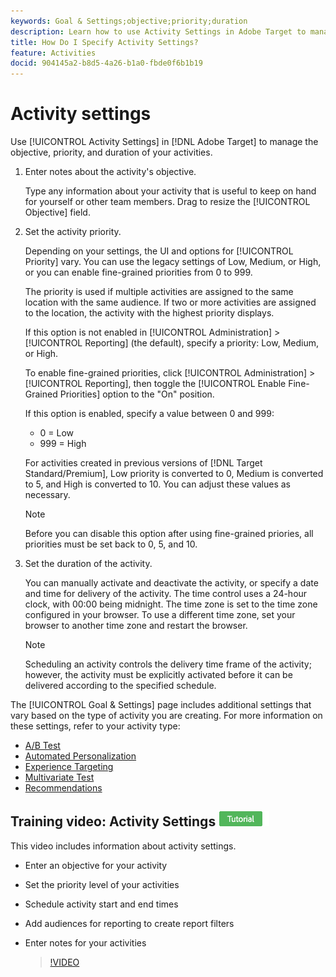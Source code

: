 ```yaml
---
keywords: Goal & Settings;objective;priority;duration
description: Learn how to use Activity Settings in Adobe Target to manage the objective, priority, and duration of your activities.
title: How Do I Specify Activity Settings?
feature: Activities
docid: 904145a2-b8d5-4a26-b1a0-fbde0f6b1b19
---
```


# Activity settings

Use [!UICONTROL Activity Settings] in [!DNL Adobe Target] to manage the objective, priority, and duration of your activities.

1. Enter notes about the activity's objective.

   Type any information about your activity that is useful to keep on hand for yourself or other team members. Drag to resize the [!UICONTROL Objective] field. 
1. Set the activity priority.

   Depending on your settings, the UI and options for [!UICONTROL Priority] vary. You can use the legacy settings of Low, Medium, or High, or you can enable fine-grained priorities from 0 to 999.

   The priority is used if multiple activities are assigned to the same location with the same audience. If two or more activities are assigned to the location, the activity with the highest priority displays.

   If this option is not enabled in [!UICONTROL Administration] > [!UICONTROL Reporting] (the default), specify a priority: Low, Medium, or High.

   To enable fine-grained priorities, click [!UICONTROL Administration] > [!UICONTROL Reporting], then toggle the [!UICONTROL Enable Fine-Grained Priorities] option to the "On" position.

   If this option is enabled, specify a value between 0 and 999:

   * 0 = Low 
   * 999 = High

   For activities created in previous versions of [!DNL Target Standard/Premium], Low priority is converted to 0, Medium is converted to 5, and High is converted to 10. You can adjust these values as necessary.

   >[!NOTE]
   >
   >Before you can disable this option after using fine-grained priories, all priorities must be set back to 0, 5, and 10.

1. Set the duration of the activity.

   You can manually activate and deactivate the activity, or specify a date and time for delivery of the activity. The time control uses a 24-hour clock, with 00:00 being midnight. The time zone is set to the time zone configured in your browser. To use a different time zone, set your browser to another time zone and restart the browser.

   >[!NOTE]
   >
   >Scheduling an activity controls the delivery time frame of the activity; however, the activity must be explicitly activated before it can be delivered according to the specified schedule.

The [!UICONTROL Goal & Settings] page includes additional settings that vary based on the type of activity you are creating. For more information on these settings, refer to your activity type:

* [A/B Test](/help/c-activities/t-test-ab/t-test-create-ab/ab-goals-and-settings.md#reference_B25389FD6F3A4989801E740364B089CC) 
 * [Automated Personalization](/help/c-activities/t-automated-personalization/automated-personalization.md#task_8AAF837796D74CF893CA2F88BA1491C9) 
* [Experience Targeting](/help/c-activities/t-experience-target/t-xt-create/xt-goals-and-settings.md#reference_B25389FD6F3A4989801E740364B089CC) 
* [Multivariate Test](/help/c-activities/c-multivariate-testing/t-create-multivariate-test/goals-and-settings.md#reference_B25389FD6F3A4989801E740364B089CC) 
* [Recommendations](/help/c-recommendations/t-create-recs-activity/recs-activity-settings.md#reference_3FDA8388CEEC4159949151C1829E2FBB)

## Training video: Activity Settings ![Tutorial badge](/help/assets/tutorial.png)

This video includes information about activity settings.

* Enter an objective for your activity 
* Set the priority level of your activities 
* Schedule activity start and end times 
* Add audiences for reporting to create report filters 
* Enter notes for your activities

   >[!VIDEO](https://video.tv.adobe.com/v/17381) 
